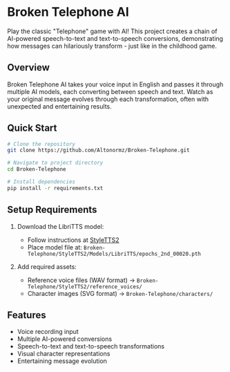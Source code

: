 # Broken Telephone AI

Play the classic "Telephone" game with AI! This project creates a chain of AI-powered speech-to-text and text-to-speech conversions, demonstrating how messages can hilariously transform - just like in the childhood game.

## Overview

Broken Telephone AI takes your voice input in English and passes it through multiple AI models, each converting between speech and text. Watch as your original message evolves through each transformation, often with unexpected and entertaining results.

## Quick Start

```bash
# Clone the repository
git clone https://github.com/Altonormz/Broken-Telephone.git

# Navigate to project directory
cd Broken-Telephone

# Install dependencies
pip install -r requirements.txt
```

## Setup Requirements

1. Download the LibriTTS model:
   - Follow instructions at [StyleTTS2](https://github.com/yl4579/StyleTTS2)
   - Place model file at: `Broken-Telephone/StyleTTS2/Models/LibriTTS/epochs_2nd_00020.pth`

2. Add required assets:
   - Reference voice files (WAV format) → `Broken-Telephone/StyleTTS2/reference_voices/`
   - Character images (SVG format) → `Broken-Telephone/characters/`

## Features

- Voice recording input
- Multiple AI-powered conversions
- Speech-to-text and text-to-speech transformations
- Visual character representations
- Entertaining message evolution
